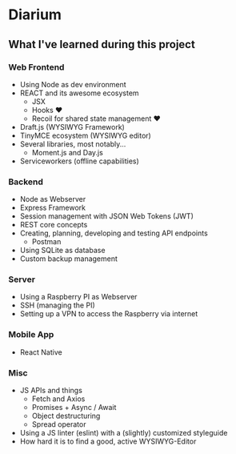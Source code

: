 # Diarium

## What I've learned during this project

### Web Frontend

- Using Node as dev environment
- REACT and its awesome ecosystem
  - JSX
  - Hooks ❤️
  - Recoil for shared state management ❤️
- Draft.js (WYSIWYG Framework)
- TinyMCE ecosystem (WYSIWYG editor)
- Several libraries, most notably...
  - Moment.js and Day.js
- Serviceworkers (offline capabilities)

### Backend

- Node as Webserver
- Express Framework
- Session management with JSON Web Tokens (JWT)
- REST core concepts
- Creating, planning, developing and testing API endpoints
  - Postman
- Using SQLite as database
- Custom backup management

### Server

- Using a Raspberry PI as Webserver
- SSH (managing the PI)
- Setting up a VPN to access the Raspberry via internet

### Mobile App

- React Native

### Misc

- JS APIs and things
  - Fetch and Axios
  - Promises + Async / Await
  - Object destructuring
  - Spread operator
- Using a JS linter (eslint) with a (slightly) customized styleguide
- How hard it is to find a good, active WYSIWYG-Editor
